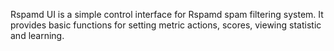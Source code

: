 Rspamd UI is a simple control interface for Rspamd spam filtering system. It provides basic functions for setting metric actions, scores, viewing statistic and learning.
